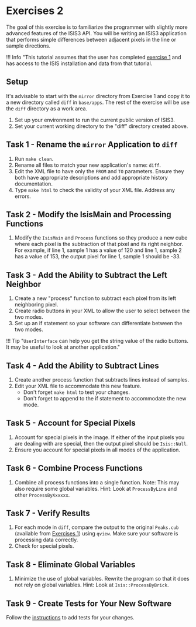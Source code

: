 # Exercises 2

The goal of this exercise is to familiarize the programmer with slightly more advanced features of the ISIS3 API. You will be writing an ISIS3 application that performs simple differences between adjacent pixels in the line or sample directions.

!!! Info "This tutorial assumes that the user has completed [exercise 1](./exercise-1.md) and has access to the ISIS installation and data from that tutorial.

## Setup

It's advisable to start with the `mirror` directory from Exercise 1 and copy it to a new directory called `diff` in `base/apps`. The rest of the exercise will be use the `diff` directory as a work area.

1. Set up your environment to run the current public version of ISIS3.
2. Set your current working directory to the "diff" directory created above.

## Task 1 - Rename the `mirror` Application to `diff`

1. Run `make clean`.
2. Rename all files to match your new application's name: `diff`.
3. Edit the XML file to have only the `FROM` and `TO` parameters. Ensure they both have appropriate descriptions and add appropriate history documentation.
4. Type `make html` to check the validity of your XML file. Address any errors.

## Task 2 - Modify the IsisMain and Processing Functions

1. Modify the `IsisMain` and `Process` functions so they produce a new cube where each pixel is the subtraction of that pixel and its right neighbor. For example, if line 1, sample 1 has a value of 120 and line 1, sample 2 has a value of 153, the output pixel for line 1, sample 1 should be -33.

## Task 3 - Add the Ability to Subtract the Left Neighbor

1. Create a new "process" function to subtract each pixel from its left neighboring pixel.
2. Create radio buttons in your XML to allow the user to select between the two modes.
3. Set up an if statement so your software can differentiate between the two modes. 

!!! Tip "`UserInterface` can help you get the string value of the radio buttons. It may be useful to look at another application."

## Task 4 - Add the Ability to Subtract Lines

1. Create another process function that subtracts lines instead of samples.
2. Edit your XML file to accommodate this new feature.
   - Don't forget `make html` to test your changes.
   - Don't forget to append to the if statement to accommodate the new mode. 

## Task 5 - Account for Special Pixels

1. Account for special pixels in the image. If either of the input pixels you are dealing with are special, then the output pixel should be `Isis::Null`.
2. Ensure you account for special pixels in all modes of the application.

## Task 6 - Combine Process Functions

1. Combine all process functions into a single function. Note: This may also require some global variables. Hint: Look at `ProcessByLine` and other `ProcessByXxxxxx`.

## Task 7 - Verify Results

1. For each mode in `diff`, compare the output to the original `Peaks.cub` (available from [Exercises 1](./exercise-1.md)) using `qview`. Make sure your software is processing data correctly.
2. Check for special pixels.

## Task 8 - Eliminate Global Variables

1. Minimize the use of global variables. Rewrite the program so that it does not rely on global variables. Hint: Look at `Isis::ProcessByBrick`.

## Task 9 - Create Tests for Your New Software

Follow the [instructions](../isis-developer-guides/writing-isis-tests-with-ctest-and-gtest.md) to add tests for your changes.
